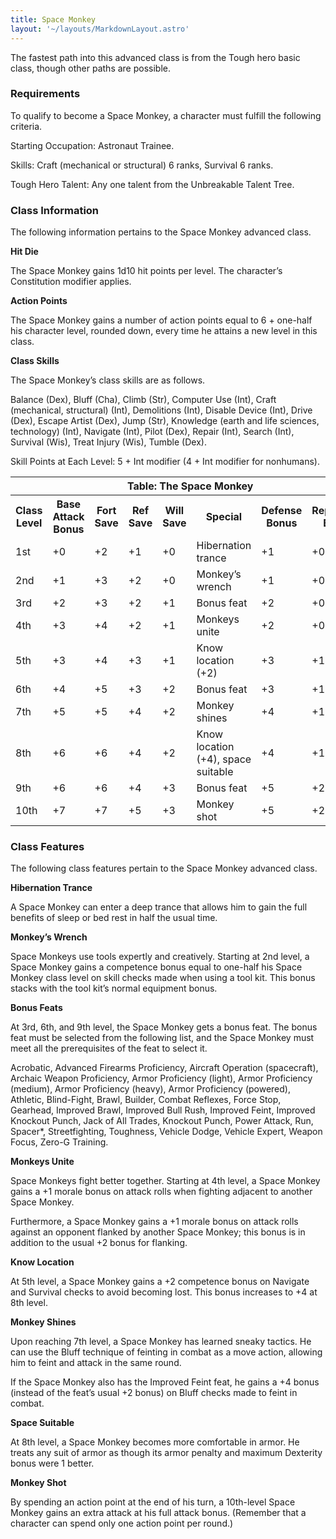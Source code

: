 ```yaml
---
title: Space Monkey
layout: '~/layouts/MarkdownLayout.astro'
---
```

The fastest path into this advanced class is from the Tough hero basic class,
though other paths are possible.

### Requirements

To qualify to become a Space Monkey, a character must fulfill the following
criteria.

Starting Occupation: Astronaut Trainee.

Skills: Craft (mechanical or structural) 6 ranks, Survival 6 ranks.

Tough Hero Talent: Any one talent from the Unbreakable Talent Tree.

### Class Information

The following information pertains to the Space Monkey advanced class.

**Hit Die**

The Space Monkey gains 1d10 hit points per level. The character’s Constitution
modifier applies.

**Action Points**

The Space Monkey gains a number of action points equal to 6 + one-half his
character level, rounded down, every time he attains a new level in this
class.

**Class Skills**

The Space Monkey’s class skills are as follows.

Balance (Dex), Bluff (Cha), Climb (Str), Computer Use (Int), Craft
(mechanical, structural) (Int), Demolitions (Int), Disable Device (Int), Drive
(Dex), Escape Artist (Dex), Jump (Str), Knowledge (earth and life sciences,
technology) (Int), Navigate (Int), Pilot (Dex), Repair (Int), Search (Int),
Survival (Wis), Treat Injury (Wis), Tumble (Dex).

Skill Points at Each Level: 5 + Int modifier (4 + Int modifier for nonhumans).


<table> <tr><th colspan="9">Table: The Space Monkey</th></tr> <tr><th>Class Level</th><th>Base Attack Bonus</th><th>Fort Save</th><th>Ref Save</th><th>Will Save</th><th>Special</th><th>Defense Bonus</th><th>Reputation Bonus</th></tr> <tr><td>1st</td><td>+0</td><td>+2</td><td>+1</td><td>+0</td><td>Hibernation trance</td><td>+1</td><td>+0</td></tr> <tr class="shaded"><td>2nd</td><td>+1</td><td>+3</td><td>+2</td><td>+0</td><td>Monkey’s wrench</td><td>+1</td><td>+0</td></tr> <tr><td>3rd</td><td>+2</td><td>+3</td><td>+2</td><td>+1</td><td>Bonus feat</td><td>+2</td><td>+0</td></tr> <tr class="shaded"><td>4th</td><td>+3</td><td>+4</td><td>+2</td><td>+1</td><td>Monkeys unite</td><td>+2</td><td>+0</td></tr> <tr><td>5th</td><td>+3</td><td>+4</td><td>+3</td><td>+1</td><td>Know location (+2)</td><td>+3</td><td>+1</td></tr> <tr class="shaded"><td>6th</td><td>+4</td><td>+5</td><td>+3</td><td>+2</td><td>Bonus feat</td><td>+3</td><td>+1</td></tr> <tr><td>7th</td><td>+5</td><td>+5</td><td>+4</td><td>+2</td><td>Monkey shines</td><td>+4</td><td>+1</td></tr> <tr class="shaded"><td>8th</td><td>+6</td><td>+6</td><td>+4</td><td>+2</td><td>Know location (+4), space suitable</td><td>+4</td><td>+1</td></tr> <tr><td>9th</td><td>+6</td><td>+6</td><td>+4</td><td>+3</td><td>Bonus feat</td><td>+5</td><td>+2</td></tr> <tr class="shaded"><td>10th</td><td>+7</td><td>+7</td><td>+5</td><td>+3</td><td>Monkey shot</td><td>+5</td><td>+2</td></tr> </table>



### Class Features

The following class features pertain to the Space Monkey advanced class.

**Hibernation Trance**

A Space Monkey can enter a deep trance that allows him to gain the full
benefits of sleep or bed rest in half the usual time.

**Monkey’s Wrench**

Space Monkeys use tools expertly and creatively. Starting at 2nd level, a
Space Monkey gains a competence bonus equal to one-half his Space Monkey class
level on skill checks made when using a tool kit. This bonus stacks with the
tool kit’s normal equipment bonus.

**Bonus Feats**

At 3rd, 6th, and 9th level, the Space Monkey gets a bonus feat. The bonus feat
must be selected from the following list, and the Space Monkey must meet all
the prerequisites of the feat to select it.

Acrobatic, Advanced Firearms Proficiency, Aircraft Operation (spacecraft),
Archaic Weapon Proficiency, Armor Proficiency (light), Armor Proficiency
(medium), Armor Proficiency (heavy), Armor Proficiency (powered), Athletic,
Blind-Fight, Brawl, Builder, Combat Reflexes, Force Stop, Gearhead, Improved
Brawl, Improved Bull Rush, Improved Feint, Improved Knockout Punch, Jack of
All Trades, Knockout Punch, Power Attack, Run, Spacer*, Streetfighting,
Toughness, Vehicle Dodge, Vehicle Expert, Weapon Focus, Zero-G Training.

**Monkeys Unite**

Space Monkeys fight better together. Starting at 4th level, a Space Monkey
gains a +1 morale bonus on attack rolls when fighting adjacent to another
Space Monkey.

Furthermore, a Space Monkey gains a +1 morale bonus on attack rolls against an
opponent flanked by another Space Monkey; this bonus is in addition to the
usual +2 bonus for flanking.

**Know Location**

At 5th level, a Space Monkey gains a +2 competence bonus on Navigate and
Survival checks to avoid becoming lost. This bonus increases to +4 at 8th
level.

**Monkey Shines**

Upon reaching 7th level, a Space Monkey has learned sneaky tactics. He can use
the Bluff technique of feinting in combat as a move action, allowing him to
feint and attack in the same round.

If the Space Monkey also has the Improved Feint feat, he gains a +4 bonus
(instead of the feat’s usual +2 bonus) on Bluff checks made to feint in
combat.

**Space Suitable**

At 8th level, a Space Monkey becomes more comfortable in armor. He treats any
suit of armor as though its armor penalty and maximum Dexterity bonus were 1
better.

**Monkey Shot**

By spending an action point at the end of his turn, a 10th-level Space Monkey
gains an extra attack at his full attack bonus. (Remember that a character can
spend only one action point per round.)

